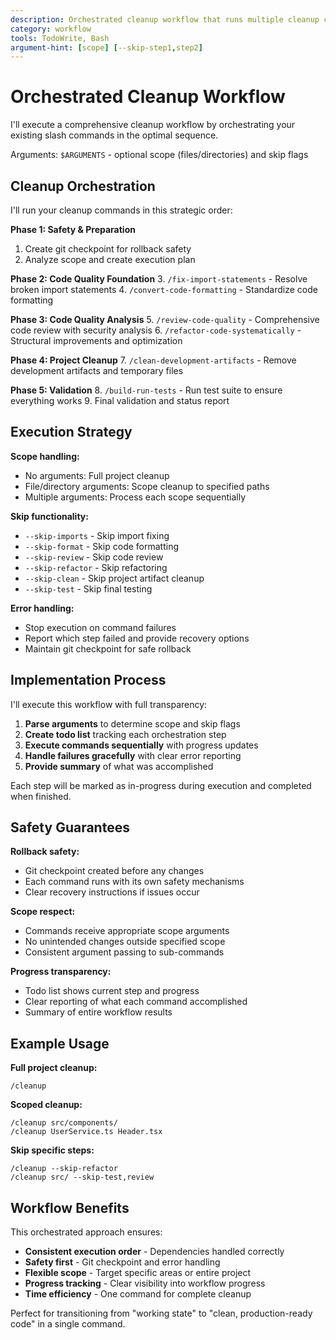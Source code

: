 ```yaml
---
description: Orchestrated cleanup workflow that runs multiple cleanup commands in sequence
category: workflow
tools: TodoWrite, Bash
argument-hint: [scope] [--skip-step1,step2]
---
```


# Orchestrated Cleanup Workflow

I'll execute a comprehensive cleanup workflow by orchestrating your existing slash commands in the optimal sequence.

Arguments: `$ARGUMENTS` - optional scope (files/directories) and skip flags

## Cleanup Orchestration

I'll run your cleanup commands in this strategic order:

**Phase 1: Safety & Preparation**
1. Create git checkpoint for rollback safety
2. Analyze scope and create execution plan

**Phase 2: Code Quality Foundation**
3. `/fix-import-statements` - Resolve broken import statements
4. `/convert-code-formatting` - Standardize code formatting

**Phase 3: Code Quality Analysis**
5. `/review-code-quality` - Comprehensive code review with security analysis
6. `/refactor-code-systematically` - Structural improvements and optimization

**Phase 4: Project Cleanup**
7. `/clean-development-artifacts` - Remove development artifacts and temporary files

**Phase 5: Validation**
8. `/build-run-tests` - Run test suite to ensure everything works
9. Final validation and status report

## Execution Strategy

**Scope handling:**
- No arguments: Full project cleanup
- File/directory arguments: Scope cleanup to specified paths
- Multiple arguments: Process each scope sequentially

**Skip functionality:**
- `--skip-imports` - Skip import fixing
- `--skip-format` - Skip code formatting  
- `--skip-review` - Skip code review
- `--skip-refactor` - Skip refactoring
- `--skip-clean` - Skip project artifact cleanup
- `--skip-test` - Skip final testing

**Error handling:**
- Stop execution on command failures
- Report which step failed and provide recovery options
- Maintain git checkpoint for safe rollback

## Implementation Process

I'll execute this workflow with full transparency:

1. **Parse arguments** to determine scope and skip flags
2. **Create todo list** tracking each orchestration step
3. **Execute commands sequentially** with progress updates
4. **Handle failures gracefully** with clear error reporting
5. **Provide summary** of what was accomplished

Each step will be marked as in-progress during execution and completed when finished.

## Safety Guarantees

**Rollback safety:**
- Git checkpoint created before any changes
- Each command runs with its own safety mechanisms
- Clear recovery instructions if issues occur

**Scope respect:**
- Commands receive appropriate scope arguments
- No unintended changes outside specified scope
- Consistent argument passing to sub-commands

**Progress transparency:**
- Todo list shows current step and progress
- Clear reporting of what each command accomplished
- Summary of entire workflow results

## Example Usage

**Full project cleanup:**
```
/cleanup
```

**Scoped cleanup:**
```
/cleanup src/components/
/cleanup UserService.ts Header.tsx
```

**Skip specific steps:**
```
/cleanup --skip-refactor
/cleanup src/ --skip-test,review
```

## Workflow Benefits

This orchestrated approach ensures:
- **Consistent execution order** - Dependencies handled correctly
- **Safety first** - Git checkpoint and error handling
- **Flexible scope** - Target specific areas or entire project  
- **Progress tracking** - Clear visibility into workflow progress
- **Time efficiency** - One command for complete cleanup

Perfect for transitioning from "working state" to "clean, production-ready code" in a single command.